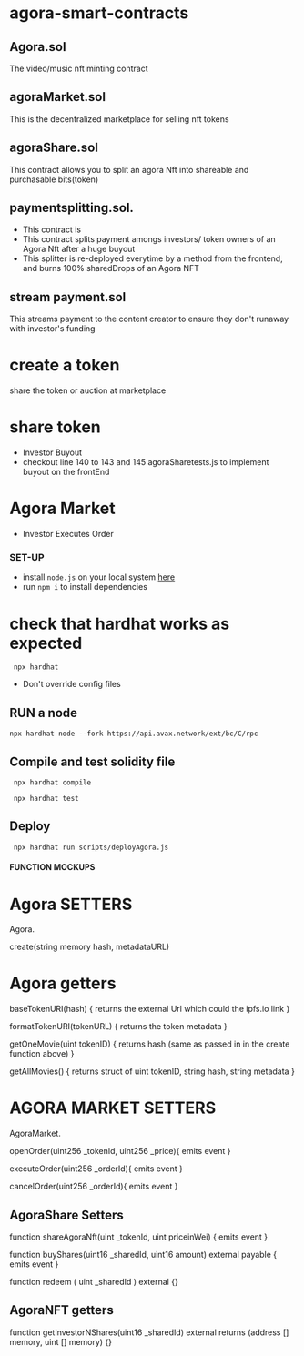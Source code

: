 # agora-smart-contracts

## Agora.sol 
 The video/music nft minting contract

## agoraMarket.sol
This is the decentralized marketplace for selling nft tokens 

## agoraShare.sol
 This contract allows you to split an agora Nft into shareable and purchasable bits(token)

## paymentsplitting.sol.
- This contract is
- This contract splits payment amongs investors/ token owners of an Agora Nft after a huge buyout
- This splitter is re-deployed everytime by a method from the frontend, and burns 100% sharedDrops of an 
 Agora NFT



<!-- Todo, not exactly profitable for this hackathon -->
## stream payment.sol
This streams payment to the content creator to ensure they don't runaway with investor's funding



# create a token
 share the token or auction at marketplace

# share token
- Investor Buyout 
- checkout line 140 to 143  and 145 agoraSharetests.js to implement buyout on the frontEnd

# Agora Market
- Investor Executes Order



### SET-UP
- install `node.js` on your local system [here](https://nodejs.org/en/)
- run `npm i` to install dependencies



# check that hardhat works as expected

```
 npx hardhat
```

- Don't override config files

## RUN a node

<!-- Open terminal, use env.example as example for .env variables for asserting correctness of configuration -->
```
npx hardhat node --fork https://api.avax.network/ext/bc/C/rpc

```

## Compile and test solidity file  

<!-- Open another terminal -->

```
 npx hardhat compile
```
```
 npx hardhat test
```

## Deploy
```
 npx hardhat run scripts/deployAgora.js
```




#### FUNCTION MOCKUPS


# Agora SETTERS

Agora.

<!-- Create()
This function receives the hashed value of the video from ipfs /filecoin

 emit CreatedAgora(tokenCounter, hash) -->
 create(string memory hash, metadataURL)


# Agora getters

<!-- baseTokenURI(string memory hash) public pure returns (string memory) {
    return string(abi.encodePacked("https://ipfs.io", hash ));
  } -->

baseTokenURI(hash) {
  returns the external Url which could the ipfs.io link
}

formatTokenURI(tokenURL) {
  returns the token metadata
  }

getOneMovie(uint tokenID) {
  returns hash (same as passed in in the create function above)
}

getAllMovies() {
  returns struct of uint tokenID, string hash, string metadata
}

# AGORA MARKET SETTERS
 AgoraMarket.


<!-- The creator of the video NFT opens an order to sell the created -->
openOrder(uint256 _tokenId, uint256 _price){
  emits event
}


<!-- The function is called by the investor willing to pay the entire sum after the creator list the created NFT from agora -->
executeOrder(uint256 _orderId){
  emits event
}


<!-- This function allows the user to cancel an NFT order incase, and maybe fractionalize -->
cancelOrder(uint256 _orderId){
  emits event
}


## AgoraShare   Setters



<!-- share a minted agora Nft token -->

function shareAgoraNft(uint _tokenId, uint priceinWei) {
  emits event
}


<!-- Buy part of a shared Video NFT token -->
 function buyShares(uint16 _sharedId, uint16 amount) external payable {
   emits event
 }

<!-- Redeem allows the video NFT owner to redeem the amount invested -->

function redeem ( uint _sharedId ) external {}


## AgoraNFT getters
<!-- it returns two seperate arrays fo deploying the payment splitter

address [] is the array of investors in the particular VIDEO nfT token 

UINT [] is the precentage share of the investor index to index

This is useful in the payment splitter constructor-->


function getInvestorNShares(uint16 _sharedId) external  returns (address [] memory, uint [] memory) {}